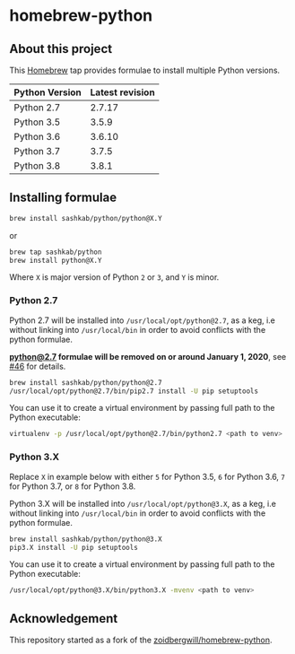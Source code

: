 # homebrew-python

## About this project

This [Homebrew](http://brew.sh) tap provides formulae to install multiple Python versions.

Python Version | Latest revision
---------------|----------------
Python 2.7     | 2.7.17
Python 3.5     | 3.5.9
Python 3.6     | 3.6.10
Python 3.7     | 3.7.5
Python 3.8     | 3.8.1

## Installing formulae

```bash
brew install sashkab/python/python@X.Y
```

or

```bash
brew tap sashkab/python
brew install python@X.Y
```

Where `X` is major version of Python `2` or `3`, and `Y` is minor.

### Python 2.7

Python 2.7 will be installed into `/usr/local/opt/python@2.7`, as a keg, i.e without linking into `/usr/local/bin` in order to avoid conflicts with the python formulae.

**python@2.7 formulae will be removed on or around January 1, 2020**, see [#46][46] for details.

```bash
brew install sashkab/python/python@2.7
/usr/local/opt/python@2.7/bin/pip2.7 install -U pip setuptools
```

You can use it to create a virtual environment by passing full path to the Python executable:

```bash
virtualenv -p /usr/local/opt/python@2.7/bin/python2.7 <path to venv>
```

### Python 3.X

Replace `X` in example below with either `5` for Python 3.5, `6` for Python 3.6, `7` for Python 3.7, or `8` for Python 3.8.

Python 3.X will be installed into `/usr/local/opt/python@3.X`, as a keg, i.e without linking into `/usr/local/bin` in order to avoid conflicts with the python formulae.

```bash
brew install sashkab/python/python@3.X
pip3.X install -U pip setuptools
```

You can use it to create a virtual environment by passing full path to the Python executable:

```bash
/usr/local/opt/python@3.X/bin/python3.X -mvenv <path to venv>
```

## Acknowledgement

This repository started as a fork of the [zoidbergwill/homebrew-python][1].

[1]: https://github.com/zoidbergwill/homebrew-python
[46]: https://github.com/sashkab/homebrew-python/issues/46
